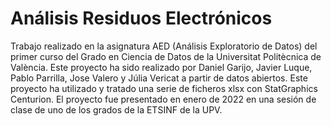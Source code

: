# Análisis Residuos Electrónicos
Trabajo realizado en la asignatura AED (Análisis Exploratorio de Datos) del primer curso del Grado en Ciencia de Datos de la Universitat Politècnica de València. Este proyecto ha sido realizado por Daniel Garijo, Javier Luque, Pablo Parrilla, Jose Valero y Júlia Vericat a partir de datos abiertos.
Este proyecto ha utilizado y tratado una serie de ficheros xlsx con StatGraphics Centurion. El proyecto fue presentado en enero de 2022 en una sesión de clase de uno de los grados de la ETSINF de la UPV.
